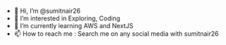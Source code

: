 - 👋 Hi, I’m @sumitnair26
- 👀 I’m interested in Exploring, Coding 
- 🌱 I’m currently learning AWS and NextJS
- 📫 How to reach me : Search me on any social media with sumitnair26

<!---
sumitnair26/sumitnair26 is a ✨ special ✨ repository because its `README.md` (this file) appears on your GitHub profile.
You can click the Preview link to take a look at your changes.
--->
